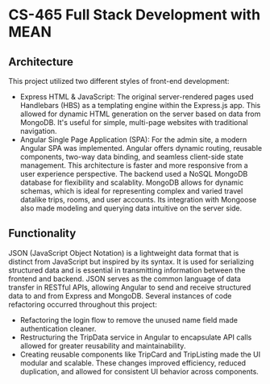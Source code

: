 # CS-465 Full Stack Development with MEAN

## Architecture
This project utilized two different styles of front-end development:
* Express HTML & JavaScript: The original server-rendered pages used Handlebars (HBS) as a templating engine within the Express.js app. This allowed for dynamic HTML generation on the server based on data from MongoDB. It's useful for simple, multi-page websites with traditional navigation.
* Angular Single Page Application (SPA): For the admin site, a modern Angular SPA was implemented. Angular offers dynamic routing, reusable components, two-way data binding, and seamless client-side state management. This architecture is faster and more responsive from a user experience perspective.
The backend used a NoSQL MongoDB database for flexibility and scalablity. MongoDB allows for dynamic schemas, which is ideal for representing complex and varied travel datalike trips, rooms, and user accounts. Its integration with Mongoose also made modeling and querying data intuitive on the server side.

 ## Functionality
 JSON (JavaScript Object Notation) is a lightweight data format that is distinct from JavaScript but inspired by its syntax. It is used for serializing structured data and is essential in transmitting information between the frontend and backend. JSON serves as the common language of data transfer in RESTful APIs, allowing Angular to send and receive structured data to and from Express and MongoDB.
 Several instances of code refactoring occurred throughout this project:
 * Refactoring the login flow to remove the unused name field made authentication cleaner.
 * Restructuring the TripData service in Angular to encapsulate API calls allowed for greater reusability and maintainability.
 * Creating reusable components like TripCard and TripListing made the UI modular and scalable.
These changes improved efficiency, reduced duplication, and allowed for consistent UI behavior across components.
